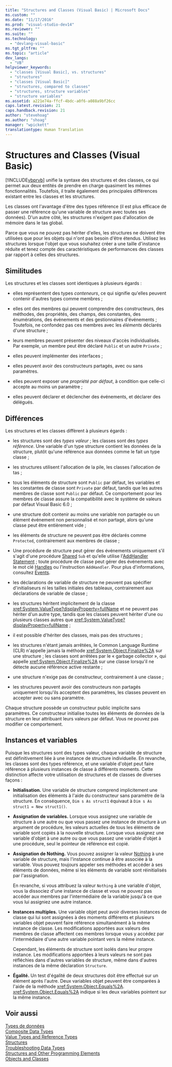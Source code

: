 ```yaml
---
title: "Structures and Classes (Visual Basic) | Microsoft Docs"
ms.custom: ""
ms.date: "11/17/2016"
ms.prod: "visual-studio-dev14"
ms.reviewer: ""
ms.suite: ""
ms.technology: 
  - "devlang-visual-basic"
ms.tgt_pltfrm: ""
ms.topic: "article"
dev_langs: 
  - "VB"
helpviewer_keywords: 
  - "classes [Visual Basic], vs. structures"
  - "structures"
  - "classes [Visual Basic]"
  - "structures, compared to classes"
  - "structures, structure variables"
  - "structure variables"
ms.assetid: a221e74a-ffcf-4bdc-a0f6-a088a9bf26cc
caps.latest.revision: 21
caps.handback.revision: 21
author: "stevehoag"
ms.author: "shoag"
manager: "wpickett"
translationtype: Human Translation
---
```

# Structures and Classes (Visual Basic)
[!INCLUDE[vbprvb](../../../../csharp/programming-guide/concepts/linq/includes/vbprvb_md.md)] unifie la syntaxe des structures et des classes, ce qui permet aux deux entités de prendre en charge quasiment les mêmes fonctionnalités.  Toutefois, il traite également des principales différences existant entre les classes et les structures.  
  
 Les classes ont l'avantage d'être des types référence \(il est plus efficace de passer une référence qu'une variable de structure avec toutes ses données\).  D'un autre côté, les structures n'exigent pas d'allocation de mémoire dans le tas global.  
  
 Parce que vous ne pouvez pas hériter d'elles, les structures ne doivent être utilisées que pour les objets qui n'ont pas besoin d'être étendus.  Utilisez les structures lorsque l'objet que vous souhaitez créer a une taille d'instance réduite et tenez compte des caractéristiques de performances des classes par rapport à celles des structures.  
  
## Similitudes  
 Les structures et les classes sont identiques à plusieurs égards :  
  
-   elles représentent des types *conteneurs*, ce qui signifie qu'elles peuvent contenir d'autres types comme membres ;  
  
-   elles ont des membres qui peuvent comprendre des constructeurs, des méthodes, des propriétés, des champs, des constantes, des énumérations, des événements et des gestionnaires d'événements ;  Toutefois, ne confondez pas ces membres avec les *éléments* déclarés d'une structure ;  
  
-   leurs membres peuvent présenter des niveaux d'accès individualisés.  Par exemple, un membre peut être déclaré `Public` et un autre `Private` ;  
  
-   elles peuvent implémenter des interfaces ;  
  
-   elles peuvent avoir des constructeurs partagés, avec ou sans paramètres.  
  
-   elles peuvent exposer une *propriété par défaut*, à condition que celle\-ci accepte au moins un paramètre ;  
  
-   elles peuvent déclarer et déclencher des événements, et déclarer des délégués.  
  
## Différences  
 Les structures et les classes diffèrent à plusieurs égards :  
  
-   les structures sont des *types valeur* ; les classes sont des *types référence*.  Une variable d'un type structure contient les données de la structure, plutôt qu'une référence aux données comme le fait un type classe ;  
  
-   les structures utilisent l'allocation de la pile, les classes l'allocation de tas ;  
  
-   tous les éléments de structure sont `Public` par défaut, les variables et les constantes de classe sont `Private` par défaut, tandis que les autres membres de classe sont `Public` par défaut.  Ce comportement pour les membres de classe assure la compatibilité avec le système de valeurs par défaut Visual Basic 6.0 ;  
  
-   une structure doit contenir au moins une variable non partagée ou un élément événement non personnalisé et non partagé, alors qu'une classe peut être entièrement vide ;  
  
-   les éléments de structure ne peuvent pas être déclarés comme `Protected`, contrairement aux membres de classe ;  
  
-   Une procédure de structure peut gérer des événements uniquement s'il s'agit d'une procédure [Shared](../../../../visual-basic/language-reference/modifiers/shared.md) `Sub` et qu'elle utilise l'[AddHandler Statement](../../../../visual-basic/language-reference/statements/addhandler-statement.md) ; toute procédure de classe peut gérer des événements avec le mot clé [Handles](../../../../visual-basic/language-reference/statements/handles-clause.md) ou l'instruction `AddHandler`.  Pour plus d'informations, consultez [Events](../../../../visual-basic/programming-guide/language-features/events/events.md).  
  
-   les déclarations de variable de structure ne peuvent pas spécifier d'initialiseurs ni les tailles initiales des tableaux, contrairement aux déclarations de variable de classe ;  
  
-   les structures héritent implicitement de la classe <xref:System.ValueType?displayProperty=fullName> et ne peuvent pas hériter d'un autre type, tandis que les classes peuvent hériter d'une ou plusieurs classes autres que <xref:System.ValueType?displayProperty=fullName> ;  
  
-   il est possible d'hériter des classes, mais pas des structures ;  
  
-   les structures n'étant jamais arrêtées, le Common Language Runtime \(CLR\) n'appelle jamais la méthode <xref:System.Object.Finalize%2A> sur une structure ; les classes sont arrêtées par le « garbage collector », qui appelle <xref:System.Object.Finalize%2A> sur une classe lorsqu'il ne détecte aucune référence active restante ;  
  
-   une structure n'exige pas de constructeur, contrairement à une classe ;  
  
-   les structures peuvent avoir des constructeurs non partagés uniquement lorsqu'ils acceptent des paramètres, les classes peuvent en accepter avec ou sans paramètre.  
  
 Chaque structure possède un constructeur public implicite sans paramètres.  Ce constructeur initialise toutes les éléments de données de la structure en leur attribuant leurs valeurs par défaut.  Vous ne pouvez pas modifier ce comportement.  
  
## Instances et variables  
 Puisque les structures sont des types valeur, chaque variable de structure est définitivement liée à une instance de structure individuelle.  En revanche, les classes sont des types référence, et une variable d'objet peut faire référence à plusieurs instances de classe à différents moments.  Cette distinction affecte votre utilisation de structures et de classes de diverses façons :  
  
-   **Initialisation.** Une variable de structure comprend implicitement une initialisation des éléments à l'aide du constructeur sans paramètre de la structure.  En conséquence, `Dim s As struct1` équivaut à `Dim s As struct1 = New struct1()`.  
  
-   **Assignation de variables.** Lorsque vous assignez une variable de structure à une autre ou que vous passez une instance de structure à un argument de procédure, les valeurs actuelles de tous les éléments de variable sont copiés à la nouvelle structure.  Lorsque vous assignez une variable d'objet à une autre ou que vous passez une variable d'objet à une procédure, seul le pointeur de référence est copié.  
  
-   **Assignation de Nothing.** Vous pouvez assigner la valeur [Nothing](../../../../visual-basic/language-reference/nothing.md) à une variable de structure, mais l'instance continue à être associée à la variable.  Vous pouvez toujours appeler ses méthodes et accéder à ses éléments de données, même si les éléments de variable sont réinitialisés par l'assignation.  
  
     En revanche, si vous attribuez la valeur `Nothing` à une variable d'objet, vous la dissociez d'une instance de classe et vous ne pouvez pas accéder aux membres par l'intermédiaire de la variable jusqu'à ce que vous lui assigniez une autre instance.  
  
-   **Instances multiples.** Une variable objet peut avoir diverses instances de classe qui lui sont assignées à des moments différents et plusieurs variables objet peuvent faire référence simultanément à la même instance de classe.  Les modifications apportées aux valeurs des membres de classe affectent ces membres lorsque vous y accédez par l'intermédiaire d'une autre variable pointant vers la même instance.  
  
     Cependant, les éléments de structure sont isolés dans leur propre instance.  Les modifications apportées à leurs valeurs ne sont pas réfléchies dans d'autres variables de structure, même dans d'autres instances de la même déclaration `Structure`.  
  
-   **Égalité.** Un test d'égalité de deux structures doit être effectué sur un élément après l'autre.  Deux variables objet peuvent être comparées à l'aide de la méthode <xref:System.Object.Equals%2A>.  <xref:System.Object.Equals%2A> indique si les deux variables pointent sur la même instance.  
  
## Voir aussi  
 [Types de données](../../../../visual-basic/programming-guide/language-features/data-types/index.md)   
 [Composite Data Types](../../../../visual-basic/programming-guide/language-features/data-types/composite-data-types.md)   
 [Value Types and Reference Types](../../../../visual-basic/programming-guide/language-features/data-types/value-types-and-reference-types.md)   
 [Structures](../../../../visual-basic/programming-guide/language-features/data-types/structures.md)   
 [Troubleshooting Data Types](../../../../visual-basic/programming-guide/language-features/data-types/troubleshooting-data-types.md)   
 [Structures and Other Programming Elements](../../../../visual-basic/programming-guide/language-features/data-types/structures-and-other-programming-elements.md)   
 [Objects and Classes](../../../../visual-basic/programming-guide/language-features/objects-and-classes/index.md)